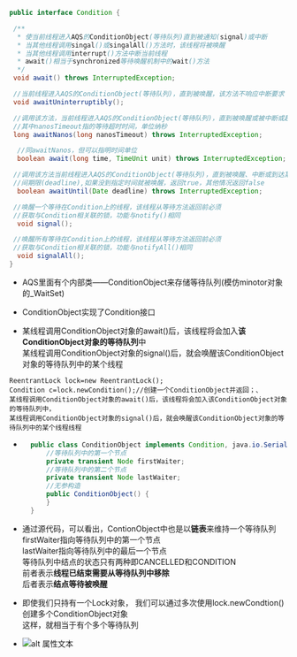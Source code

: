 ```java
public interface Condition {

 /**
  * 使当前线程进入AQS的ConditionObject(等待队列)直到被通知(signal)或中断
  * 当其他线程调用singal()或singalAll()方法时，该线程将被唤醒
  * 当其他线程调用interrupt()方法中断当前线程
  * await()相当于synchronized等待唤醒机制中的wait()方法
  */
 void await() throws InterruptedException;

 //当前线程进入AQS的ConditionObject(等待队列)，直到被唤醒，该方法不响应中断要求
 void awaitUninterruptibly();

 //调用该方法，当前线程进入AQS的ConditionObject(等待队列)，直到被唤醒或被中断或超时
 //其中nanosTimeout指的等待超时时间，单位纳秒
 long awaitNanos(long nanosTimeout) throws InterruptedException;

  //同awaitNanos，但可以指明时间单位
  boolean await(long time, TimeUnit unit) throws InterruptedException;

 //调用该方法当前线程进入AQS的ConditionObject(等待队列)，直到被唤醒、中断或到达某个时
 //间期限(deadline),如果没到指定时间就被唤醒，返回true，其他情况返回false
  boolean awaitUntil(Date deadline) throws InterruptedException;

 //唤醒一个等待在Condition上的线程，该线程从等待方法返回前必须
 //获取与Condition相关联的锁，功能与notify()相同
  void signal();

 //唤醒所有等待在Condition上的线程，该线程从等待方法返回前必须
 //获取与Condition相关联的锁，功能与notifyAll()相同
  void signalAll();
}
```


* AQS里面有个内部类——ConditionObject来存储等待队列(模仿minotor对象的_WaitSet)   
* ConditionObject实现了Condition接口  

    
* 某线程调用ConditionObject对象的await()后，该线程将会加入**该ConditionObject对象的等待队列**中           
某线程调用ConditionObject对象的signal()后，就会唤醒该ConditionObject对象的等待队列中的某个线程   
```
ReentrantLock lock=new ReentrantLock();
Condition c=lock.newCondition();//创建一个ConditionObject并返回；、
某线程调用ConditionObject对象的await()后，该线程将会加入该ConditionObject对象的等待队列中，      
某线程调用ConditionObject对象的signal()后，就会唤醒该ConditionObject对象的等待队列中的某个线程线程
```  
* ```java
    public class ConditionObject implements Condition, java.io.Serializable {
        //等待队列中的第一个节点
        private transient Node firstWaiter;
        //等待队列中的第二个节点  
        private transient Node lastWaiter;
        //无参构造
        public ConditionObject() {
        }
    }
  ```
* 通过源代码，可以看出，ContionObject中也是以**链表**来维持一个等待队列     
  firstWaiter指向等待队列中的第一个节点   
  lastWaiter指向等待队列中的最后一个节点   
  等待队列中结点的状态只有两种即CANCELLED和CONDITION    
  前者表示**线程已结束需要从等待队列中移除**    
  后者表示**结点等待被唤醒**
  
* 即使我们只持有一个Lock对象，
  我们可以通过多次使用lock.newCondtion()创建多个ConditionObject对象   
  这样，就相当于有个多个等待队列   
*   ![alt 属性文本](../picture/img_12.png)
    
